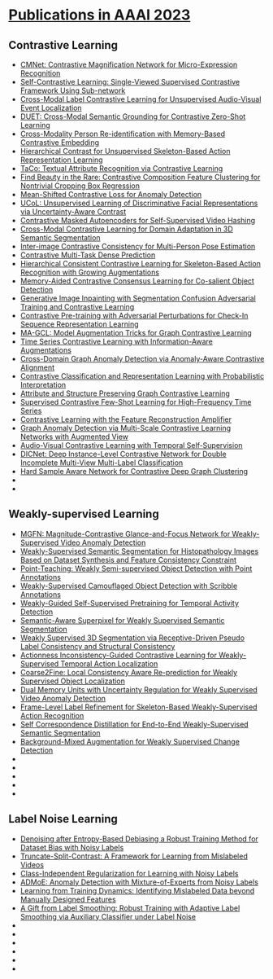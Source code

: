 # [Publications in AAAI 2023](https://ojs.aaai.org/index.php/AAAI/issue/archive)

## Contrastive Learning
 - [CMNet: Contrastive Magnification Network for Micro-Expression Recognition](https://ojs.aaai.org/index.php/AAAI/article/view/25083)
 - [Self-Contrastive Learning: Single-Viewed Supervised Contrastive Framework Using Sub-network](https://ojs.aaai.org/index.php/AAAI/article/view/25091)
 - [Cross-Modal Label Contrastive Learning for Unsupervised Audio-Visual Event Localization](https://ojs.aaai.org/index.php/AAAI/article/view/25093)
 - [DUET: Cross-Modal Semantic Grounding for Contrastive Zero-Shot Learning](https://ojs.aaai.org/index.php/AAAI/article/view/25114)
 - [Cross-Modality Person Re-identification with Memory-Based Contrastive Embedding](https://ojs.aaai.org/index.php/AAAI/article/view/25116)
 - [Hierarchical Contrast for Unsupervised Skeleton-Based Action Representation Learning](https://ojs.aaai.org/index.php/AAAI/article/view/25127)
 - [TaCo: Textual Attribute Recognition via Contrastive Learning](https://ojs.aaai.org/index.php/AAAI/article/view/25286)
 - [Find Beauty in the Rare: Contrastive Composition Feature Clustering for Nontrivial Cropping Box Regression](https://ojs.aaai.org/index.php/AAAI/article/view/25293)
 - [Mean-Shifted Contrastive Loss for Anomaly Detection](https://ojs.aaai.org/index.php/AAAI/article/view/25309)
 - [UCoL: Unsupervised Learning of Discriminative Facial Representations via Uncertainty-Aware Contrast](https://ojs.aaai.org/index.php/AAAI/article/view/25348)
 - [Contrastive Masked Autoencoders for Self-Supervised Video Hashing](https://ojs.aaai.org/index.php/AAAI/article/view/25373)
 - [Cross-Modal Contrastive Learning for Domain Adaptation in 3D Semantic Segmentation](https://ojs.aaai.org/index.php/AAAI/article/view/25400)
 - [Inter-image Contrastive Consistency for Multi-Person Pose Estimation](https://ojs.aaai.org/index.php/AAAI/article/view/25410)
 - [Contrastive Multi-Task Dense Prediction](https://ojs.aaai.org/index.php/AAAI/article/view/25424)
 - [Hierarchical Consistent Contrastive Learning for Skeleton-Based Action Recognition with Growing Augmentations](https://ojs.aaai.org/index.php/AAAI/article/view/25451)
 - [Memory-Aided Contrastive Consensus Learning for Co-salient Object Detection](https://ojs.aaai.org/index.php/AAAI/article/view/25480)
 - [Generative Image Inpainting with Segmentation Confusion Adversarial Training and Contrastive Learning](https://ojs.aaai.org/index.php/AAAI/article/view/25502)
 - [Contrastive Pre-training with Adversarial Perturbations for Check-In Sequence Representation Learning](https://ojs.aaai.org/index.php/AAAI/article/view/25546)
 - [MA-GCL: Model Augmentation Tricks for Graph Contrastive Learning](https://ojs.aaai.org/index.php/AAAI/article/view/25547)
 - [Time Series Contrastive Learning with Information-Aware Augmentations](https://ojs.aaai.org/index.php/AAAI/article/view/25575)
 - [Cross-Domain Graph Anomaly Detection via Anomaly-Aware Contrastive Alignment](https://ojs.aaai.org/index.php/AAAI/article/view/25591)
 - [Contrastive Classification and Representation Learning with Probabilistic Interpretation](https://ojs.aaai.org/index.php/AAAI/article/view/25819)
 - [Attribute and Structure Preserving Graph Contrastive Learning](https://ojs.aaai.org/index.php/AAAI/article/view/25858)
 - [Supervised Contrastive Few-Shot Learning for High-Frequency Time Series](https://ojs.aaai.org/index.php/AAAI/article/view/25863)
 - [Contrastive Learning with the Feature Reconstruction Amplifier](https://ojs.aaai.org/index.php/AAAI/article/view/25887)
 - [Graph Anomaly Detection via Multi-Scale Contrastive Learning Networks with Augmented View](https://ojs.aaai.org/index.php/AAAI/article/view/25907)
 - [Audio-Visual Contrastive Learning with Temporal Self-Supervision](https://ojs.aaai.org/index.php/AAAI/article/view/25967)
 - [DICNet: Deep Instance-Level Contrastive Network for Double Incomplete Multi-View Multi-Label Classification](https://ojs.aaai.org/index.php/AAAI/article/view/26059)
 - [Hard Sample Aware Network for Contrastive Deep Graph Clustering](https://ojs.aaai.org/index.php/AAAI/article/view/26071)
 - []()
 - 

## Weakly-supervised Learning
 - [MGFN: Magnitude-Contrastive Glance-and-Focus Network for Weakly-Supervised Video Anomaly Detection](https://ojs.aaai.org/index.php/AAAI/article/view/25112)
 - [Weakly-Supervised Semantic Segmentation for Histopathology Images Based on Dataset Synthesis and Feature Consistency Constraint](https://ojs.aaai.org/index.php/AAAI/article/view/25136)
 - [Point-Teaching: Weakly Semi-supervised Object Detection with Point Annotations](https://ojs.aaai.org/index.php/AAAI/article/view/25143)
 - [Weakly-Supervised Camouflaged Object Detection with Scribble Annotations](https://ojs.aaai.org/index.php/AAAI/article/view/25156)
 - [Weakly-Guided Self-Supervised Pretraining for Temporal Activity Detection](https://ojs.aaai.org/index.php/AAAI/article/view/25189)
 - [Semantic-Aware Superpixel for Weakly Supervised Semantic Segmentation](https://ojs.aaai.org/index.php/AAAI/article/view/25196)
 - [Weakly Supervised 3D Segmentation via Receptive-Driven Pseudo Label Consistency and Structural Consistency](https://ojs.aaai.org/index.php/AAAI/article/view/25205)
 - [Actionness Inconsistency-Guided Contrastive Learning for Weakly-Supervised Temporal Action Localization](https://ojs.aaai.org/index.php/AAAI/article/view/25237)
 - [Coarse2Fine: Local Consistency Aware Re-prediction for Weakly Supervised Object Localization](https://ojs.aaai.org/index.php/AAAI/article/view/25292)
 - [Dual Memory Units with Uncertainty Regulation for Weakly Supervised Video Anomaly Detection](https://ojs.aaai.org/index.php/AAAI/article/view/25489)
 - [Frame-Level Label Refinement for Skeleton-Based Weakly-Supervised Action Recognition](https://ojs.aaai.org/index.php/AAAI/article/view/25439)
 - [Self Correspondence Distillation for End-to-End Weakly-Supervised Semantic Segmentation](https://ojs.aaai.org/index.php/AAAI/article/view/25408)
 - [Background-Mixed Augmentation for Weakly Supervised Change Detection](https://ojs.aaai.org/index.php/AAAI/article/view/25958)
 - []()
 - []()
 - []()
 - []()
 - []()

## Label Noise Learning
 - [Denoising after Entropy-Based Debiasing a Robust Training Method for Dataset Bias with Noisy Labels](https://ojs.aaai.org/index.php/AAAI/article/view/25205)
 - [Truncate-Split-Contrast: A Framework for Learning from Mislabeled Videos](https://ojs.aaai.org/index.php/AAAI/article/view/25375)
 - [Class-Independent Regularization for Learning with Noisy Labels](https://ojs.aaai.org/index.php/AAAI/article/view/25434)
 - [ADMoE: Anomaly Detection with Mixture-of-Experts from Noisy Labels](https://ojs.aaai.org/index.php/AAAI/article/view/25620)
 - [Learning from Training Dynamics: Identifying Mislabeled Data beyond Manually Designed Features](https://ojs.aaai.org/index.php/AAAI/article/view/25972)
 - [A Gift from Label Smoothing: Robust Training with Adaptive Label Smoothing via Auxiliary Classifier under Label Noise](https://ojs.aaai.org/index.php/AAAI/article/view/26004)
 - []()
 - []()
 - []()
 - []()
 - []()
 - []()
